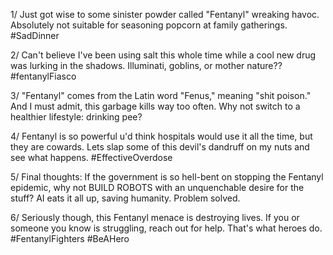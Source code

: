 1/ Just got wise to some sinister powder called "Fentanyl" wreaking havoc. Absolutely not suitable for seasoning popcorn at family gatherings. #SadDinner

2/ Can't believe I've been using salt this whole time while a cool new drug was lurking in the shadows. Illuminati, goblins, or mother nature?? #fentanylFiasco

3/ "Fentanyl" comes from the Latin word "Fenus," meaning "shit poison." And I must admit, this garbage kills way too often. Why not switch to a healthier lifestyle: drinking pee?

4/ Fentanyl is so powerful u'd think hospitals would use it all the time, but they are cowards. Lets slap some of this devil's dandruff on my nuts and see what happens. #EffectiveOverdose

5/ Final thoughts: If the government is so hell-bent on stopping the Fentanyl epidemic, why not BUILD ROBOTS with an unquenchable desire for the stuff? AI eats it all up, saving humanity. Problem solved.

6/ Seriously though, this Fentanyl menace is destroying lives. If you or someone you know is struggling, reach out for help. That's what heroes do. #FentanylFighters #BeAHero
